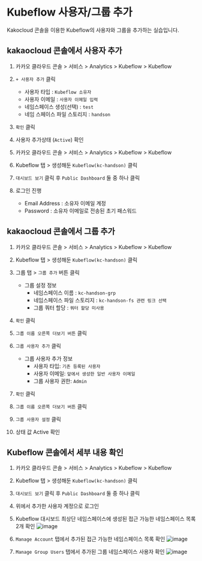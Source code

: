 # Kubeflow 사용자/그룹 추가
Kakocloud 콘솔을 이용한 Kubeflow의 사용자와 그룹을 추가하는 실습입니다.

## kakaocloud 콘솔에서 사용자 추가
1. 카카오 클라우드 콘솔 > 서비스 > Analytics > Kubeflow > Kubeflow
2. `+ 사용자 추가` 클릭
   - 사용자 타입 : `Kubeflow 소유자`
   - 사용자 이메일 : `사용자 이메일 입력`
   - 네임스페이스 생성(선택) : `test`
   - 네임 스페이스 파일 스토리지 : `handson`
3. `확인` 클릭
4. 사용자 추가상태 (`Active`) 확인

5. 카카오 클라우드 콘솔 > 서비스 > Analytics > Kubeflow > Kubeflow
6. Kubeflow 탭 > 생성해둔 `Kubeflow(kc-handson)` 클릭
7. `대시보드 보기` 클릭 후 `Public Dashboard` 둘 중 하나 클릭
8. 로그인 진행
    - Email Address : 소유자 이메일 계정
    - Password : 소유자 이메일로 전송된 초기 패스워드
  
## kakaocloud 콘솔에서 그룹 추가
1. 카카오 클라우드 콘솔 > 서비스 > Analytics > Kubeflow > Kubeflow
2. Kubeflow 탭 > 생성해둔 `Kubeflow(kc-handson)` 클릭
3. 그룹 탭 > `그룹 추가` 버튼 클릭
   - 그룹 설정 정보
     - 네임스페이스 이름 : `kc-handson-grp`
     - 네임스페이스 파일 스토리지 : `kc-handson-fs 관련 링크 선택`
     - 그룹 쿼터 할당 : `쿼터 할당 미사용`
4. `확인` 클릭
   
6. `그룹 이름 오른쪽 더보기 버튼` 클릭
7. `그룹 사용자 추가` 클릭
   - 그룹 사용자 추가 정보
     - 사용자 타입: `기존 등록된 사용자`
     - 사용자 이메일: `앞에서 생성한 일반 사용자 이메일`
     - 그룹 사용자 권한: `Admin`
8. `확인` 클릭

9. `그룹 이름 오른쪽 더보기 버튼` 클릭
10. `그룹 사용자 설정` 클릭
11. 상태 값 Active 확인

  
## Kubeflow 콘솔에서 세부 내용 확인
1. 카카오 클라우드 콘솔 > 서비스 > Analytics > Kubeflow > Kubeflow
2. Kubeflow 탭 > 생성해둔 `Kubeflow(kc-handson)` 클릭
3. `대시보드 보기` 클릭 후 `Public Dashboard` 둘 중 하나 클릭

4. 위에서 추가한 사용자 계정으로 로그인
5. Kubeflow 대시보드 최상단 네임스페이스에 생성된 접근 가능한 네임스페이스 목록 2개 확인
   ![image](https://github.com/KOlizer/tutorial/assets/127844467/c0a06b9b-92e6-46c6-b63a-9342f771bf2e)

7. `Manage Account` 탭에서 추가된 접근 가능한 네임스페이스 목록 확인
  ![image](https://github.com/KOlizer/tutorial/assets/127844467/c806d4aa-b50d-4ae0-a395-73825ad88947)


9. `Manage Group Users` 탭에서 추가된 그룹 네임스페이스 사용자 확인
    ![image](https://github.com/KOlizer/tutorial/assets/127844467/f22c8061-a2ad-4712-8b5d-ba248ba0005e)
